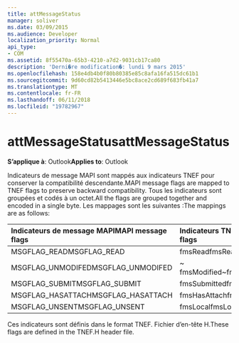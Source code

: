 ```yaml
---
title: attMessageStatus
manager: soliver
ms.date: 03/09/2015
ms.audience: Developer
localization_priority: Normal
api_type:
- COM
ms.assetid: 8f55470a-65b3-4210-a7d2-9031cb17ca80
description: 'Derni�re modification�: lundi 9 mars 2015'
ms.openlocfilehash: 158e4db4b0f80b80385e85c8afa16fa515dc61b1
ms.sourcegitcommit: 9d60cd82b5413446e5bc8ace2cd689f683fb41a7
ms.translationtype: MT
ms.contentlocale: fr-FR
ms.lasthandoff: 06/11/2018
ms.locfileid: "19782967"
---
```

# <a name="attmessagestatus"></a><span data-ttu-id="58fac-103">attMessageStatus</span><span class="sxs-lookup"><span data-stu-id="58fac-103">attMessageStatus</span></span>

  
  
<span data-ttu-id="58fac-104">**S’applique à**: Outlook</span><span class="sxs-lookup"><span data-stu-id="58fac-104">**Applies to**: Outlook</span></span> 
  
<span data-ttu-id="58fac-105">Indicateurs de message MAPI sont mappés aux indicateurs TNEF pour conserver la compatibilité descendante.</span><span class="sxs-lookup"><span data-stu-id="58fac-105">MAPI message flags are mapped to TNEF flags to preserve backward compatibility.</span></span> <span data-ttu-id="58fac-106">Tous les indicateurs sont groupées et codés à un octet.</span><span class="sxs-lookup"><span data-stu-id="58fac-106">All the flags are grouped together and encoded in a single byte.</span></span> <span data-ttu-id="58fac-107">Les mappages sont les suivantes :</span><span class="sxs-lookup"><span data-stu-id="58fac-107">The mappings are as follows:</span></span>
  
|<span data-ttu-id="58fac-108">**Indicateurs de message MAPI**</span><span class="sxs-lookup"><span data-stu-id="58fac-108">**MAPI message flags**</span></span>|<span data-ttu-id="58fac-109">**Indicateurs TNEF**</span><span class="sxs-lookup"><span data-stu-id="58fac-109">**TNEF flags**</span></span>|
|:-----|:-----|
|<span data-ttu-id="58fac-110">MSGFLAG_READ</span><span class="sxs-lookup"><span data-stu-id="58fac-110">MSGFLAG_READ</span></span>  <br/> |<span data-ttu-id="58fac-111">fmsRead</span><span class="sxs-lookup"><span data-stu-id="58fac-111">fmsRead</span></span>  <br/> |
|<span data-ttu-id="58fac-112">MSGFLAG_UNMODIFED</span><span class="sxs-lookup"><span data-stu-id="58fac-112">MSGFLAG_UNMODIFED</span></span>  <br/> |<span data-ttu-id="58fac-113">~ fmsModified</span><span class="sxs-lookup"><span data-stu-id="58fac-113">~fmsModified</span></span>  <br/> |
|<span data-ttu-id="58fac-114">MSGFLAG_SUBMIT</span><span class="sxs-lookup"><span data-stu-id="58fac-114">MSGFLAG_SUBMIT</span></span>  <br/> |<span data-ttu-id="58fac-115">fmsSubmitted</span><span class="sxs-lookup"><span data-stu-id="58fac-115">fmsSubmitted</span></span>  <br/> |
|<span data-ttu-id="58fac-116">MSGFLAG_HASATTACH</span><span class="sxs-lookup"><span data-stu-id="58fac-116">MSGFLAG_HASATTACH</span></span>  <br/> |<span data-ttu-id="58fac-117">fmsHasAttach</span><span class="sxs-lookup"><span data-stu-id="58fac-117">fmsHasAttach</span></span>  <br/> |
|<span data-ttu-id="58fac-118">MSGFLAG_UNSENT</span><span class="sxs-lookup"><span data-stu-id="58fac-118">MSGFLAG_UNSENT</span></span>  <br/> |<span data-ttu-id="58fac-119">fmsLocal</span><span class="sxs-lookup"><span data-stu-id="58fac-119">fmsLocal</span></span>  <br/> |
   
<span data-ttu-id="58fac-120">Ces indicateurs sont définis dans le format TNEF. Fichier d’en-tête H.</span><span class="sxs-lookup"><span data-stu-id="58fac-120">These flags are defined in the TNEF.H header file.</span></span>
  

